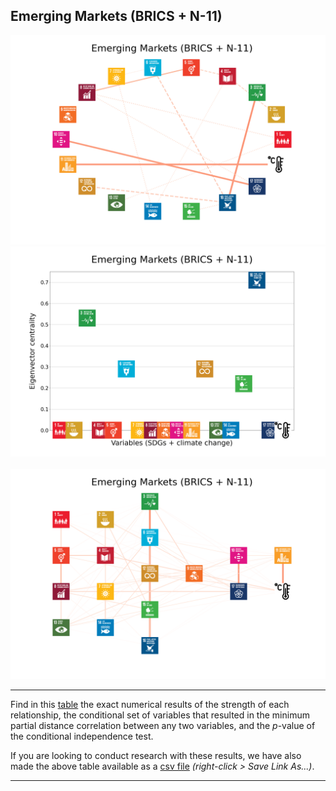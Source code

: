 ## Emerging Markets (BRICS + N-11)

<img src="../Emerging Markets (BRICS + N-11)/Emerging Markets (BRICS + N-11)_circular_network_logos.png">
<img src="../Emerging Markets (BRICS + N-11)/Emerging Markets (BRICS + N-11)_eigenvector_centrality.png">
<br>
<br>
<img src="../Emerging Markets (BRICS + N-11)/Emerging Markets (BRICS + N-11)_multipartite_network_logos_cluster.png">

---

Find in this <a href="../Emerging Markets (BRICS + N-11)/TLPH_website_tables_28-28.pdf" target="_blank">table</a> the exact numerical results of the strength of each relationship, the conditional set of variables that resulted in the minimum partial distance correlation between any two variables, and the _p_-value of the conditional independence test.

If you are looking to conduct research with these results, we have also made the above table available as a <a href="https://raw.githubusercontent.com/felix-laumann/SDG-networks/gh-pages/Results/csv/conditions_Emerging Markets (BRICS + N-11).csv" target="_blank" download>csv file</a> _(right-click > Save Link As...)_. 

---
